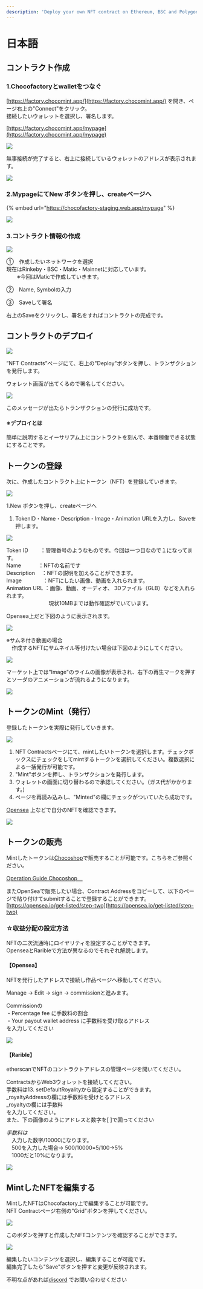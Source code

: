 ```yaml
---
description: 'Deploy your own NFT contract on Ethereum, BSC and Polygon(Matic)'
---
```


# 日本語

## コントラクト作成

### 1.Chocofactoryとwalletをつなぐ

[https://factory.chocomint.app/](https://factory.chocomint.app/) を開き、ページ右上の"Connect"をクリック。  
接続したいウォレットを選択し、署名します。

[https://factory.chocomint.app/mypage](https://factory.chocomint.app/mypage)

![](../../../.gitbook/assets/image%20%2842%29.png)

無事接続が完了すると、右上に接続しているウォレットのアドレスが表示されます。

![](../../../.gitbook/assets/image%20%2826%29.png)

### 2.MypageにてNew ボタンを押し、createページへ

{% embed url="https://chocofactory-staging.web.app/mypage" %}

![](../../../.gitbook/assets/image%20%2827%29.png)

### 3.コントラクト情報の作成

![](../../../.gitbook/assets/image%20%2820%29.png)

①　作成したいネットワークを選択  
        現在はRinkeby・BSC・Matic・Mainnetに対応しています。  
　　※今回はMaticで作成していきます。

②　Name, Symbolの入力

③　Saveして署名

右上のSaveをクリックし、署名をすればコントラクトの完成です。

## コントラクトのデプロイ

![](../../../.gitbook/assets/image%20%2810%29.png)

”NFT Contracts”ページにて、右上の"Deploy"ボタンを押し、トランザクションを発行します。

ウォレット画面が出てくるので署名してください。

![](../../../.gitbook/assets/image%20%281%29.png)

このメッセージが出たらトランザクションの発行に成功です。

#### ※デプロイとは

簡単に説明するとイーサリアム上にコントラクトを刻んで、本番稼働できる状態にすることです。

## トークンの登録

次に、作成したコントラクト上にトークン（NFT）を登録していきます。

![](../../../.gitbook/assets/image%20%2822%29.png)

1.New ボタンを押し、createページへ

1. TokenID・Name・Description・Image・Animation URLを入力し、Saveを押します。

![](../../../.gitbook/assets/image%20%2839%29.png)

Token ID　　    ：管理番号のようなものです。今回は一つ目なので１になってます。  
Name　　　     ：NFTの名前です  
Description　   ：NFTの説明を加えることができます。  
Image　　　　：NFTにしたい画像、動画を入れられます。  
Animation URL ：画像、動画、オーディオ、 3Dファイル（GLB）などを入れられます。  
　　　　　　　　現状10MBまでは動作確認がでいています。

Opensea上だと下図のように表示されます。

![](../../../.gitbook/assets/image%20%2824%29.png)

※サムネ付き動画の場合  
　作成するNFTにサムネイル等付けたい場合は下図のようにしてください。

![](../../../.gitbook/assets/image%20%2844%29.png)

マーケット上では"Image"のライムの画像が表示され、右下の再生マークを押すとソーダのアニメーションが流れるようになります。

![](../../../.gitbook/assets/image%20%2829%29.png)

## トークンのMint（発行）

登録したトークンを実際に発行していきます。

![](../../../.gitbook/assets/image%20%2832%29.png)

1. NFT Contractsページにて、mintしたいトークンを選択します。チェックボックスにチェックをしてmintするトークンを選択してください。複数選択による一括発行が可能です。
2. "Mint"ボタンを押し、トランザクションを発行します。
3. ウォレットの画面に切り替わるので承認してください。（ガス代がかかります。\)
4. ページを再読み込みし、"Minted"の欄にチェックがついていたら成功です。

[Opensea](https://opensea.io/account)  上などで自分のNFTを確認できます。

![](../../../.gitbook/assets/image%20%285%29.png)

## トークンの販売

Mintしたトークンは[Chocoshop](https://shop.chocomint.app/)で販売することが可能です。こちらをご参照ください。

[Operation Guide Chocoshop　](https://app.gitbook.com/@block-base/s/chocomintapp/operation-guide/chocomint-shop/japanese)

またOpenSeaで販売したい場合、Contract Addressをコピーして、以下のページで貼り付けてsubmitすることで登録することができます。[https://opensea.io/get-listed/step-two](https://opensea.io/get-listed/step-two)

### ☆収益分配の設定方法

NFTの二次流通時にロイヤリティを設定することができます。  
OpenseaとRaribleで方法が異なるのでそれぞれ解説します。

#### 【Opensea】

NFTを発行したアドレスで接続し作品ページへ移動してください。

Manage → Edit → sign → commissionと進みます。  
  
Commissionの  
・Percentage fee に手数料の割合  
・Your payout wallet address に手数料を受け取るアドレス  
を入力してください  


![](../../../.gitbook/assets/image%20%2823%29.png)

#### 【Rarible】

etherscanでNFTのコントラクトアドレスの管理ページを開いてください。

ContractsからWeb3ウォレットを接続してください。  
手数料は13. setDefaultRoyalityから設定することができます。  
\_royaltyAddressの欄には手数料を受けとるアドレス  
\_royaltyの欄には手数料  
を入力してください。  
また、下の画像のようにアドレスと数字を\[ \]で囲ってください

_手数料は_  
　入力した数字/10000になります。  
　500を入力した場合→ 500/10000=5/100→5%  
　1000だと10%になります。

![](../../../.gitbook/assets/image%20%2821%29.png)

## MintしたNFTを編集する

MintしたNFTはChocofactory上で編集することが可能です。  
NFT Contractページ右側の"Grid"ボタンを押してください。

![](../../../.gitbook/assets/image%20%2848%29.png)

このボダンを押すと作成したNFTコンテンツを確認することができます。

![](../../../.gitbook/assets/image%20%2812%29.png)

編集したいコンテンツを選択し、編集することが可能です。  
編集完了したら"Save"ボタンを押すと変更が反映されます。

不明な点があれば[discord](https://discord.gg/EaCUBgAu) でお問い合わせください

